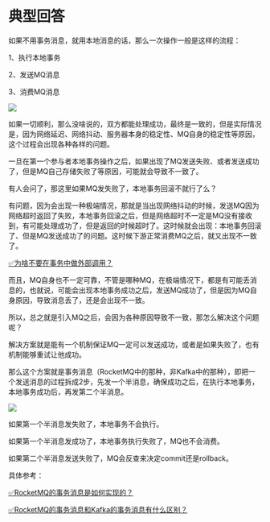 # 典型回答


如果不用事务消息，就用本地消息的话，那么一次操作一般是这样的流程：



1、执行本地事务

2、发送MQ消息

3、消费MQ消息



![](https://cdn.nlark.com/yuque/0/2024/png/5378072/1733552561318-00f03652-d7c6-49f8-a786-978c6d1b1e56.png)



如果一切顺利，那么没啥说的，双方都能处理成功，最终是一致的，但是实际情况是，因为网络延迟、网络抖动、服务器本身的稳定性、MQ自身的稳定性等原因，这个过程会出现各种各样的问题。



一旦在第一个参与者本地事务操作之后，如果出现了MQ发送失败、或者发送成功了，但是MQ自己存储失败了等原因，可能就会导致不一致了。



有人会问了，那这里如果MQ发失败了，本地事务回滚不就行了么？



有问题，因为会出现一种极端情况，那就是当出现网络抖动的时候，发送MQ因为网络超时返回了失败，本地事务回滚之后，但是网络超时不一定是MQ没有接收到，有可能处理成功了，但是返回的时候超时了。这时候就会出现：本地事务回滚了、但是MQ发送成功了的问题。这时候下游正常消费MQ之后，就又出现不一致了。



[✅为啥不要在事务中做外部调用？](https://www.yuque.com/hollis666/qyhor6/gxnzfaxighqtaxod)



而且，MQ自身也不一定可靠，不管是哪种MQ，在极端情况下，都是有可能丢消息的，也就说，可能会出现本地事务成功之后，发送MQ成功了，但是因为MQ自身原因，导致消息丢了，还是会出现不一致。



所以，总之就是引入MQ之后，会因为各种原因导致不一致，那怎么解决这个问题呢？



解决方案就是能有一个机制保证MQ一定可以发送成功，或者是如果失败了，也有机制能够重试让他成功。



那么这个方案就是事务消息（RocketMQ中的那种，非Kafka中的那种），即把一个发送消息的过程拆成2步，先发一个半消息，确保成功之后，在执行本地事务，本地事务成功后，再发第二个半消息。



![](https://cdn.nlark.com/yuque/0/2024/png/5378072/1733553125607-943bf392-a892-40ad-8c10-db76927f4d0b.png)



如果第一个半消息发失败了，本地事务不会执行。



如果第一个半消息发成功了，本地事务执行失败了，MQ也不会消费。



如果第二个半消息发送失败了，MQ会反查来决定commit还是rollback。



具体参考：



[✅RocketMQ的事务消息是如何实现的？](https://www.yuque.com/hollis666/qyhor6/abxh7z)



[✅RocketMQ的事务消息和Kafka的事务消息有什么区别？](https://www.yuque.com/hollis666/qyhor6/gl4di6r98ps6rylc)

